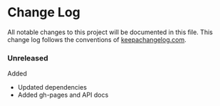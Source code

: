 # Change Log

All notable changes to this project will be documented in this file. This change log follows the conventions of [keepachangelog.com](http://keepachangelog.com/).

### Unreleased

Added
* Updated dependencies
* Added gh-pages and API docs
